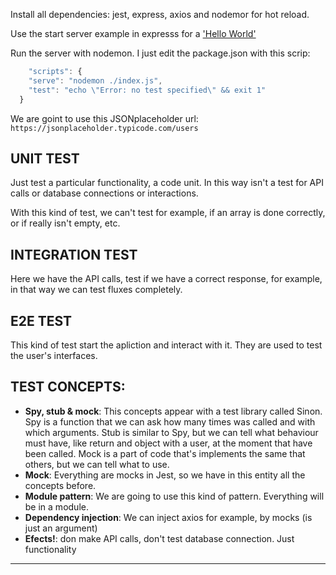 Install all dependencies: jest, express, axios and nodemor for hot reload.

Use the start server example in expresss for a ['Hello World'](https://expressjs.com/es/starter/hello-world.html)

Run the server with nodemon. I just edit the package.json with this scrip:

```js
    "scripts": {
    "serve": "nodemon ./index.js",
    "test": "echo \"Error: no test specified\" && exit 1"
  }
```

We are goint to use this JSONplaceholder url: `https://jsonplaceholder.typicode.com/users`

## UNIT TEST

Just test a particular functionality, a code unit. In this way isn't a test for API calls or database connections or interactions.

With this kind of test, we can't test for example, if an array is done correctly, or if really isn't empty, etc.

## INTEGRATION TEST

Here we have the API calls, test if we have a correct response, for example, in that way we can test fluxes completely.

## E2E TEST

This kind of test start the apliction and interact with it. They are used to test the user's interfaces.

## TEST CONCEPTS:

- **Spy, stub & mock**: This concepts appear with a test library called Sinon. Spy is a function that we can ask how many times was called and with which arguments. Stub is similar to Spy, but we can tell what behaviour must have, like return and object with a user, at the moment that have been called. Mock is a part of code that's implements the same that others, but we can tell what to use.
- **Mock**: Everything are mocks in Jest, so we have in this entity all the concepts before.
- **Module pattern**: We are going to use this kind of pattern. Everything will be in a module.
- **Dependency injection**: We can inject axios for example, by mocks (is just an argument)
- **Efects!**: don make API calls, don't test database connection. Just functionality

---
